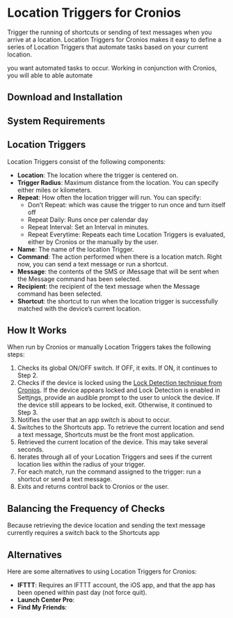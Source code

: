 # Location Triggers for Cronios

Trigger the running of shortcuts or sending of text messages when you arrive at a location. Location Triggers for Cronios makes it easy to define a series of Location Triggers that automate tasks based on your current location. 

you want automated tasks to occur. Working in conjunction with Cronios, you will able to able automate 

## Download and Installation

## System Requirements

## Location Triggers
Location Triggers consist of the following components:

- **Location**: The location where the trigger is centered on. 
- **Trigger Radius**: Maximum distance from the location. You can specify either miles or kilometers. 
- **Repeat**: How often the location trigger will run. You can specify:
	- Don’t Repeat: which was cause the trigger to run once and turn itself off
	- Repeat Daily: Runs once per calendar day
	- Repeat Interval: Set an Interval in minutes. 
	- Repeat Everytime: Repeats each time Location Triggers is evaluated, either by Cronios or the manually by the user. 
- **Name**: The name of the location Trigger. 
- **Command**: The action performed when there is a location match. Right now, you can send a text message or run a shortcut. 
- **Message**: the contents of the SMS or iMessage that will be sent when the Message command has been selected. 
- **Recipient**: the recipient of the text message when the Message command has been selected. 
- **Shortcut**: the shortcut to run when the location trigger is successfully matched with the device’s current location. 


## How It Works
When run by Cronios or manually Location Triggers takes the following steps:

1. Checks its global ON/OFF switch. If OFF, it exits. If ON, it continues to Step 2. 
2. Checks if the device is locked using the [Lock Detection technique from Cronios](http://cronios.com#lock-detection). If the device appears locked and Lock Detection is enabled in Settjngs, provide an audible prompt to the user to unlock the device. If the device still appears to be locked, exit. Otherwise, it continued to Step 3. 
3. Notifies the user that an app switch is about to occur. 
4. Switches to the Shortcuts app. To retrieve the current location and send a text message, Shortcuts must be the front most application. 
5. Retrieved the current location of the device. This may take several seconds. 
6. Iterates through all of your Location Triggers and sees if the current location lies within the radius of your trigger.
7. For each match, run the command assigned to the trigger: run a shortcut or send a text message. 
8. Exits and returns control back to Cronios or the user. 

## Balancing the Frequency of Checks
Because retrieving the device location and sending the text message currently requires a switch back to the Shortcuts app

## Alternatives
Here are some alternatives to using Location Triggers for Cronios:

- **IFTTT**: Requires an IFTTT account, the iOS app, and that the app has been opened within past day (not force quit). 
- **Launch Center Pro**: 
- **Find My Friends**: 